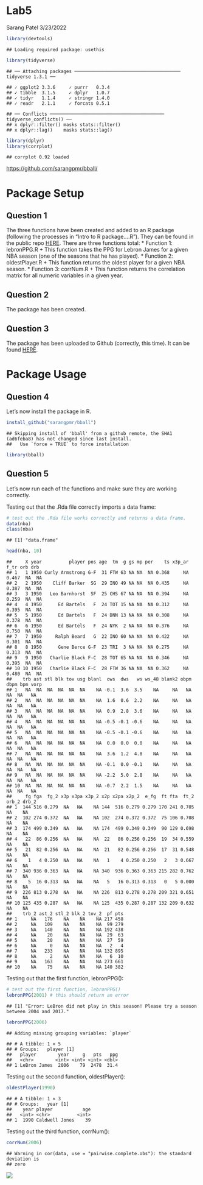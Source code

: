 Lab5
================
Sarang Patel
3/23/2022

``` r
library(devtools)
```

    ## Loading required package: usethis

``` r
library(tidyverse)
```

    ## ── Attaching packages ─────────────────────────────────────── tidyverse 1.3.1 ──

    ## ✓ ggplot2 3.3.6     ✓ purrr   0.3.4
    ## ✓ tibble  3.1.5     ✓ dplyr   1.0.7
    ## ✓ tidyr   1.1.4     ✓ stringr 1.4.0
    ## ✓ readr   2.1.1     ✓ forcats 0.5.1

    ## ── Conflicts ────────────────────────────────────────── tidyverse_conflicts() ──
    ## x dplyr::filter() masks stats::filter()
    ## x dplyr::lag()    masks stats::lag()

``` r
library(dplyr)
library(corrplot)
```

    ## corrplot 0.92 loaded

<https://github.com/sarangpmr/bball/>

# Package Setup

## Question 1

The three functions have been created and added to an R package
(following the processes in “Intro to R package….R”). They can be found
in the public repo
[HERE](https://github.com/sarangpmr/bball/tree/main/R). There are three
functions total: \* Function 1: lebronPPG.R + This function takes the
PPG for Lebron James for a given NBA season (one of the seasons that he
has played). \* Function 2: oldestPlayer.R + This function returns the
oldest player for a given NBA season. \* Function 3: corrNum.R + This
function returns the correlation matrix for all numeric variables in a
given year.

## Question 2

The package has been created.

## Question 3

The package has been uploaded to Github (correctly, this time). It can
be found [HERE](https://github.com/sarangpmr/bball/).

# Package Usage

## Question 4

Let’s now install the package in R.

``` r
install_github("sarangpmr/bball")
```

    ## Skipping install of 'bball' from a github remote, the SHA1 (ad6feba8) has not changed since last install.
    ##   Use `force = TRUE` to force installation

``` r
library(bball)
```

## Question 5

Let’s now run each of the functions and make sure they are working
correctly.

Testing out that the .Rda file correctly imports a data frame:

``` r
# test out the .Rda file works correctly and returns a data frame.
data(nba)
class(nba)
```

    ## [1] "data.frame"

``` r
head(nba, 10)
```

    ##     X year          player pos age  tm  g gs mp per    ts x3p_ar  f_tr orb drb
    ## 1   1 1950 Curly Armstrong G-F  31 FTW 63 NA NA  NA 0.368     NA 0.467  NA  NA
    ## 2   2 1950    Cliff Barker  SG  29 INO 49 NA NA  NA 0.435     NA 0.387  NA  NA
    ## 3   3 1950   Leo Barnhorst  SF  25 CHS 67 NA NA  NA 0.394     NA 0.259  NA  NA
    ## 4   4 1950      Ed Bartels   F  24 TOT 15 NA NA  NA 0.312     NA 0.395  NA  NA
    ## 5   5 1950      Ed Bartels   F  24 DNN 13 NA NA  NA 0.308     NA 0.378  NA  NA
    ## 6   6 1950      Ed Bartels   F  24 NYK  2 NA NA  NA 0.376     NA 0.750  NA  NA
    ## 7   7 1950     Ralph Beard   G  22 INO 60 NA NA  NA 0.422     NA 0.301  NA  NA
    ## 8   8 1950      Gene Berce G-F  23 TRI  3 NA NA  NA 0.275     NA 0.313  NA  NA
    ## 9   9 1950   Charlie Black F-C  28 TOT 65 NA NA  NA 0.346     NA 0.395  NA  NA
    ## 10 10 1950   Charlie Black F-C  28 FTW 36 NA NA  NA 0.362     NA 0.480  NA  NA
    ##    trb ast stl blk tov usg blanl  ows  dws   ws ws_48 blank2 obpm dbpm bpm vorp
    ## 1   NA  NA  NA  NA  NA  NA    NA -0.1  3.6  3.5    NA     NA   NA   NA  NA   NA
    ## 2   NA  NA  NA  NA  NA  NA    NA  1.6  0.6  2.2    NA     NA   NA   NA  NA   NA
    ## 3   NA  NA  NA  NA  NA  NA    NA  0.9  2.8  3.6    NA     NA   NA   NA  NA   NA
    ## 4   NA  NA  NA  NA  NA  NA    NA -0.5 -0.1 -0.6    NA     NA   NA   NA  NA   NA
    ## 5   NA  NA  NA  NA  NA  NA    NA -0.5 -0.1 -0.6    NA     NA   NA   NA  NA   NA
    ## 6   NA  NA  NA  NA  NA  NA    NA  0.0  0.0  0.0    NA     NA   NA   NA  NA   NA
    ## 7   NA  NA  NA  NA  NA  NA    NA  3.6  1.2  4.8    NA     NA   NA   NA  NA   NA
    ## 8   NA  NA  NA  NA  NA  NA    NA -0.1  0.0 -0.1    NA     NA   NA   NA  NA   NA
    ## 9   NA  NA  NA  NA  NA  NA    NA -2.2  5.0  2.8    NA     NA   NA   NA  NA   NA
    ## 10  NA  NA  NA  NA  NA  NA    NA -0.7  2.2  1.5    NA     NA   NA   NA  NA   NA
    ##     fg fga  fg_2 x3p x3pa x3p_2 x2p x2pa x2p_2  e_fg  ft fta  ft_2 orb_2 drb_2
    ## 1  144 516 0.279  NA   NA    NA 144  516 0.279 0.279 170 241 0.705    NA    NA
    ## 2  102 274 0.372  NA   NA    NA 102  274 0.372 0.372  75 106 0.708    NA    NA
    ## 3  174 499 0.349  NA   NA    NA 174  499 0.349 0.349  90 129 0.698    NA    NA
    ## 4   22  86 0.256  NA   NA    NA  22   86 0.256 0.256  19  34 0.559    NA    NA
    ## 5   21  82 0.256  NA   NA    NA  21   82 0.256 0.256  17  31 0.548    NA    NA
    ## 6    1   4 0.250  NA   NA    NA   1    4 0.250 0.250   2   3 0.667    NA    NA
    ## 7  340 936 0.363  NA   NA    NA 340  936 0.363 0.363 215 282 0.762    NA    NA
    ## 8    5  16 0.313  NA   NA    NA   5   16 0.313 0.313   0   5 0.000    NA    NA
    ## 9  226 813 0.278  NA   NA    NA 226  813 0.278 0.278 209 321 0.651    NA    NA
    ## 10 125 435 0.287  NA   NA    NA 125  435 0.287 0.287 132 209 0.632    NA    NA
    ##    trb_2 ast_2 stl_2 blk_2 tov_2  pf pts
    ## 1     NA   176    NA    NA    NA 217 458
    ## 2     NA   109    NA    NA    NA  99 279
    ## 3     NA   140    NA    NA    NA 192 438
    ## 4     NA    20    NA    NA    NA  29  63
    ## 5     NA    20    NA    NA    NA  27  59
    ## 6     NA     0    NA    NA    NA   2   4
    ## 7     NA   233    NA    NA    NA 132 895
    ## 8     NA     2    NA    NA    NA   6  10
    ## 9     NA   163    NA    NA    NA 273 661
    ## 10    NA    75    NA    NA    NA 140 382

Testing out that the first function, lebronPPG():

``` r
# test out the first function, lebronPPG()
lebronPPG(2001) # this should return an error
```

    ## [1] "Error: LeBron did not play in this season! Please try a season between 2004 and 2017."

``` r
lebronPPG(2006)
```

    ## Adding missing grouping variables: `player`

    ## # A tibble: 1 × 5
    ## # Groups:   player [1]
    ##   player        year     g   pts   ppg
    ##   <chr>        <int> <int> <int> <dbl>
    ## 1 LeBron James  2006    79  2478  31.4

Testing out the second function, oldestPlayer():

``` r
oldestPlayer(1990)
```

    ## # A tibble: 1 × 3
    ## # Groups:   year [1]
    ##    year player           age
    ##   <int> <chr>          <int>
    ## 1  1990 Caldwell Jones    39

Testing out the third function, corrNum():

``` r
corrNum(2006)
```

    ## Warning in cor(data, use = "pairwise.complete.obs"): the standard deviation is
    ## zero

![](Lab5_files/figure-gfm/unnamed-chunk-6-1.png)<!-- -->
